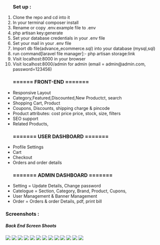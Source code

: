 <ol type="1">
    <h3>
        Set up :
    </h3>
    <li>Clone the repo and cd into it</li>
    <li>In your terminal composer install</li>
    <li>Rename or copy .env.example file to .env</li>
    <li>php artisan key:generate</li>
    <li>Set your database credentials in your .env file</li>
    <li>Set your mail in your .env file </li>
    <li>Import db file(advance_ecommerce.sql) into your database (mysql,sql)</li>
    <li>run command[laravel file manager]:- php artisan storage:link</li>
    <li>Visit localhost:8000 in your browser</li>
    <li>Visit localhost:8000/admin for admin (email = admin@admin.com, password=123456)</li>
</ol>
<ul> 
    <h3>
        ====== FRONT-END =======
    </h3>
    <li>Responsive Layout</li>
    <li>Category,Featured,Discounted,New Productct, search</li>
    <li>Shopping Cart, Product </li>
    <li>Coupons, Discounts, shipping charge & pincode</li>
    <li>Product attributes: cost price price, stock, size, filters</li>
    <li>SEO support</li>
    <li>Related Products,</li>

</ul>
<ul>
    <h3>======= USER DASHBOARD =======</h3>
    <li>Profile Settings</li>
    <li>Cart</li>
    <li>Checkout</li>
    <li>Orders and order details</li>
</ul>
<ul>
    <h3>======= ADMIN DASHBOARD =======</h3>
    <li>Setting = Update Details, Change password</li>
    <li>Catelogue = Section, Category, Brand, Product, Cupons, </li>
    <li>User Management & Banner Management</li>
    <li>Order = Orders & order Details, pdf, print bill</li>    
</ul>
<h3>Screenshots :</h3>
<h5>Back End Screen Shoots</h5>
<img src="https://github.com/kishorpun67/laravel_ecommerc/assets/71880698/e54285aa-61e4-4213-a6f0-0ed6331031d0">
<img src="https://github.com/kishorpun67/laravel_ecommerc/assets/71880698/6f8e49ab-041a-4469-865b-201c4390893e">
<img src="https://github.com/kishorpun67/laravel_ecommerc/assets/71880698/3946abdc-0cd4-42b7-aaca-e0b38f1789fd">
<img src="https://github.com/kishorpun67/laravel_ecommerc/assets/71880698/9d40a739-1943-4eaf-90ef-545a920ad66a">
<img src="(https://github.com/kishorpun67/laravel_ecommerc/assets/71880698/0314a620-a7ea-41de-b59c-57ebea3bdac5">
<img src="https://github.com/kishorpun67/laravel_ecommerc/assets/71880698/5aa13c04-80f9-4f0c-944a-d347f3caac4c">
<img src="(https://github.com/kishorpun67/laravel_ecommerc/assets/71880698/c8d8e95d-1c2d-47d2-8e1c-b37d3afc12c5">
<img src="https://github.com/kishorpun67/laravel_ecommerc/assets/71880698/81e45677-786c-45c4-a6d7-6858c243335c">
<img src="https://github.com/kishorpun67/laravel_ecommerc/assets/71880698/e00b49df-f2b5-4494-856a-72b671cf0516">
<img src="https://github.com/kishorpun67/laravel_ecommerc/assets/71880698/ef7d7cd1-95b7-47bd-afca-3bde2f1e6d1c">
<img src="https://github.com/kishorpun67/laravel_ecommerc/assets/71880698/8c33515c-7cf1-4e36-a669-2bf406cdbc1c">
<img src="(https://github.com/kishorpun67/laravel_ecommerc/assets/71880698/f2e32ea2-84fb-41da-9106-1017be624c0c">
<img src="https://github.com/kishorpun67/laravel_ecommerc/assets/71880698/aa5721b8-4e37-4fd9-9395-b1d6acdbdfb7">







